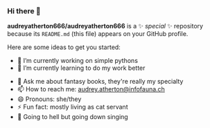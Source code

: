 ### Hi there 👋

**audreyatherton666/audreyatherton666** is a ✨ _special_ ✨ repository because its `README.md` (this file) appears on your GitHub profile.

Here are some ideas to get you started:

- 🔭 I’m currently working on simple pythons
- 🌱 I’m currently learning to do my work better 
<!--- 👯 I’m looking to collaborate ...
- 🤔 I’m looking for help with ... -->
- 💬 Ask me about fantasy books, they're really my specialty
- 📫 How to reach me: audrey.atherton@infofauna.ch
- 😄 Pronouns: she/they
- ⚡ Fun fact: mostly living as cat servant
- 🖤 Going to hell but going down singing

<!--
Hidden secret stuff... Whoohoo
-->
